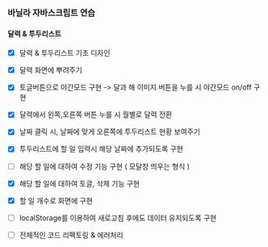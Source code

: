 ### 바닐라 자바스크립트 연습

#### 달력 & 투두리스트

- [x] 달력 & 투두리스트 기초 디자인

- [x] 달력 화면에 뿌려주기

- [x] 토글버튼으로 야간모드 구현 -> 달과 해 이미지 버튼을 누를 시 야간모드 on/off 구현

- [x] 달력에서 왼쪽,오른쪽 버튼 누를 시 월별로 달력 전환

- [x] 날짜 클릭 시, 날짜에 맞게 오른쪽에 투두리스트 현황 보여주기

- [x] 투두리스트에 할 일 입력시 해당 날짜에 추가되도록 구현

- [ ] 해당 할 일에 대하여 수정 기능 구현 ( 모달창 띄우는 형식 )

- [x] 해당 할 일에 대하여 토글, 삭제 기능 구현

- [x] 할 일 개수로 화면에 구현

- [ ] localStorage를 이용하여 새로고침 후에도 데이터 유지되도록 구현

- [ ] 전체적인 코드 리팩토링 & 에러처리
